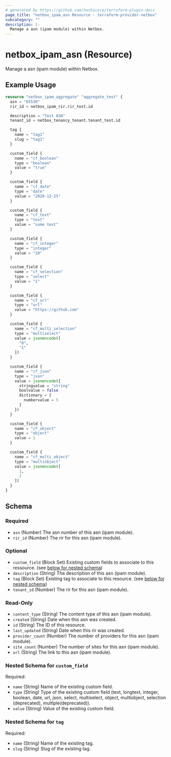 ```yaml
---
# generated by https://github.com/hashicorp/terraform-plugin-docs
page_title: "netbox_ipam_asn Resource - terraform-provider-netbox"
subcategory: ""
description: |-
  Manage a asn (ipam module) within Netbox.
---
```


# netbox_ipam_asn (Resource)

Manage a asn (ipam module) within Netbox.

## Example Usage

```terraform
resource "netbox_ipam_aggregate" "aggregate_test" {
  asn = "65530"
  rir_id = netbox_ipam_rir.rir_test.id

  description = "Test ASN"  
  tenant_id = netbox_tenancy_tenant.tenant_test.id

  tag {
    name = "tag1"
    slug = "tag1"
  }

  custom_field {
    name = "cf_boolean"
    type = "boolean"
    value = "true"
  }

  custom_field {
    name = "cf_date"
    type = "date"
    value = "2020-12-25"
  }

  custom_field {
    name = "cf_text"
    type = "text"
    value = "some text"
  }

  custom_field {
    name = "cf_integer"
    type = "integer"
    value = "10"
  }

  custom_field {
    name = "cf_selection"
    type = "select"
    value = "1"
  }

  custom_field {
    name = "cf_url"
    type = "url"
    value = "https://github.com"
  }

  custom_field {
    name = "cf_multi_selection"
    type = "multiselect"
    value = jsonencode([
      "0",
      "1"
    ])
  }

  custom_field {
    name = "cf_json"
    type = "json"
    value = jsonencode({
      stringvalue = "string"
      boolvalue = false
      dictionary = {
        numbervalue = 5
      }
    })
  }

  custom_field {
    name = "cf_object"
    type = "object"
    value = 1
  }

  custom_field {
    name = "cf_multi_object"
    type = "multiobject"
    value = jsonencode([
      1,
      2
    ])
  }
}
```

<!-- schema generated by tfplugindocs -->
## Schema

### Required

- `asn` (Number) The asn number of this asn (ipam module).
- `rir_id` (Number) The rir for this asn (ipam module).

### Optional

- `custom_field` (Block Set) Existing custom fields to associate to this ressource. (see [below for nested schema](#nestedblock--custom_field))
- `description` (String) The description of this asn (ipam module).
- `tag` (Block Set) Existing tag to associate to this resource. (see [below for nested schema](#nestedblock--tag))
- `tenant_id` (Number) The rir for this asn (ipam module).

### Read-Only

- `content_type` (String) The content type of this asn (ipam module).
- `created` (String) Date when this asn was created.
- `id` (String) The ID of this resource.
- `last_updated` (String) Date when this rir was created.
- `provider_count` (Number) The number of providers for this asn (ipam module).
- `site_count` (Number) The number of sites for this asn (ipam module).
- `url` (String) The link to this asn (ipam module).

<a id="nestedblock--custom_field"></a>
### Nested Schema for `custom_field`

Required:

- `name` (String) Name of the existing custom field.
- `type` (String) Type of the existing custom field (text, longtext, integer, boolean, date, url, json, select, multiselect, object, multiobject, selection (deprecated), multiple(deprecated)).
- `value` (String) Value of the existing custom field.


<a id="nestedblock--tag"></a>
### Nested Schema for `tag`

Required:

- `name` (String) Name of the existing tag.
- `slug` (String) Slug of the existing tag.


